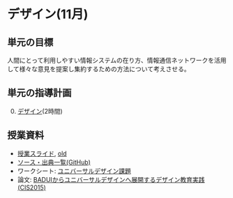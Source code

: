 # デザイン(11月)
## 単元の目標
人間にとって利用しやすい情報システムの在り方、情報通信ネットワークを活用して様々な意見を提案し集約するための方法について考えさせる。

## 単元の指導計画
0. [デザイン](design.md)(2時間)

## 授業資料
- [授業スライド](http://saireya.github.io/slide-design/slide-ui.tex.xml), [old](http://www.slideshare.net/saireya/what-is-design-44244816)
- [ソース・出典一覧(GitHub)](https://github.com/saireya/slide-design)
- ワークシート: [ユニバーサルデザイン課題](https://www.dropbox.com/s/2izutvsp0pp5m79/%E3%83%87%E3%82%B6%E3%82%A4%E3%83%B3%E8%AA%B2%E9%A1%8C.docx)
- 論文: [BADUIからユニバーサルデザインへ展開するデザイン教育実践(CIS2015)](http://saireya.hateblo.jp/entry/work/design-cis2015)
